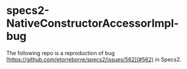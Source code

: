 # specs2-NativeConstructorAccessorImpl-bug

The following repo is a reproduction of bug [https://github.com/etorreborre/specs2/issues/562](#562) in Specs2.
